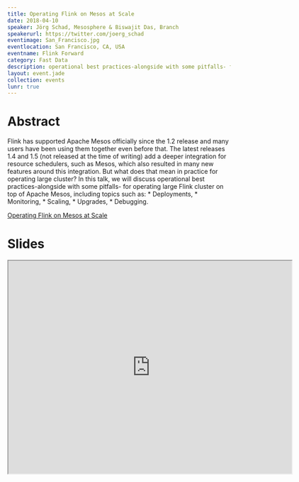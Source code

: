 ```yaml
---
title: Operating Flink on Mesos at Scale
date: 2018-04-10
speaker: Jörg Schad, Mesosphere & Biswajit Das, Branch
speakerurl: https://twitter.com/joerg_schad
eventimage: San_Francisco.jpg
eventlocation: San Francisco, CA, USA
eventname: Flink Forward
category: Fast Data
description: operational best practices-alongside with some pitfalls- for operating large Flink cluster on top of Apache Mesos, including Deployments, Monitoring, Scaling, Upgrades, and Debugging.
layout: event.jade
collection: events
lunr: true
---
```


# Abstract

Flink has supported Apache Mesos officially since the 1.2 release and many users have been using them together even before that. The latest releases 1.4 and 1.5 (not released at the time of writing) add a deeper integration for resource schedulers, such as Mesos, which also resulted in many new features around this integration. But what does that mean in practice for operating large cluster? In this talk, we will discuss operational best practices-alongside with some pitfalls- for operating large Flink cluster on top of Apache Mesos, including topics such as: * Deployments, * Monitoring, * Scaling, * Upgrades, * Debugging.

[Operating Flink on Mesos at Scale](https://sf-2018.flink-forward.org/kb_sessions/operating-flink-on-mesos-at-scale/)

# Slides

<iframe src="https://drive.google.com/file/d/1kmlW1E5gn7hQLYBvijHCmi81yjH8JZsQ/preview" width="640" height="480"></iframe>
